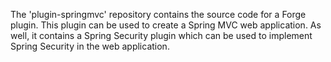 The 'plugin-springmvc' repository contains the source code for a Forge plugin.  This plugin can be used to create a Spring MVC web application.  As well, it contains a Spring Security plugin which can be used to implement Spring Security in the web application.
